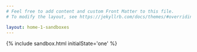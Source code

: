 ```yaml
---
# Feel free to add content and custom Front Matter to this file.
# To modify the layout, see https://jekyllrb.com/docs/themes/#overriding-theme-defaults

layout: home-1-sandboxes
---
```

{% include sandbox.html initialState='one' %}
